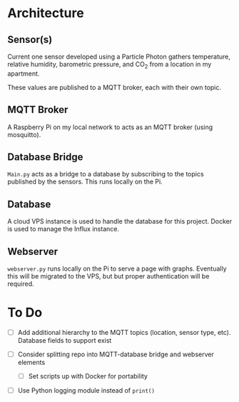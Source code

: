 # Architecture
## Sensor(s)
Current one sensor developed using a Particle Photon gathers temperature, relative humidity, barometric pressure, and 
CO<sub>2</sub> from a location in my apartment.

These values are published to a MQTT broker, each with their own topic.

## MQTT Broker
A Raspberry Pi on my local network to acts as an MQTT broker (using mosquitto).

## Database Bridge
`Main.py` acts as a bridge to a database by subscribing to the topics published by the sensors. This runs locally on the Pi.

## Database
A cloud VPS instance is used to handle the database for this project.  Docker is used to manage the Influx instance.

## Webserver
`webserver.py` runs locally on the Pi to serve a page with graphs.  Eventually this will be migrated to the VPS, but
but proper authentication will be required.

# To Do
- [ ] Add additional hierarchy to the MQTT topics (location, sensor type, etc).  Database fields to support exist
- [ ] Consider splitting repo into MQTT-database bridge and webserver elements
    - [ ] Set scripts up with Docker for portability
- [ ] Use Python logging module instead of `print()`

